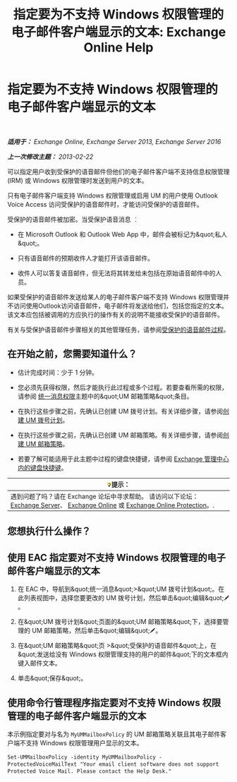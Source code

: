 ﻿---
title: '指定要为不支持 Windows 权限管理的电子邮件客户端显示的文本: Exchange Online Help'
TOCTitle: 指定要为不支持 Windows 权限管理的电子邮件客户端显示的文本
ms:assetid: a9b2238a-b534-469c-a0c3-2768bc3d005b
ms:mtpsurl: https://technet.microsoft.com/zh-cn/library/Ee423552(v=EXCHG.150)
ms:contentKeyID: 52061418
ms.date: 05/23/2018
mtps_version: v=EXCHG.150
ms.translationtype: MT
---

# 指定要为不支持 Windows 权限管理的电子邮件客户端显示的文本

 

_**适用于：** Exchange Online, Exchange Server 2013, Exchange Server 2016_

_**上一次修改主题：** 2013-02-22_

可以指定用户收到受保护的语音邮件但他们的电子邮件客户端不支持信息权限管理 (IRM) 或 Windows 权限管理时发送到用户的文本。

只有电子邮件客户端支持 Windows 权限管理或启用 UM 的用户使用 Outlook Voice Access 访问受保护的语音邮件时，才能访问受保护的语音邮件。

受保护的语音邮件被加密。当受保护语音消息 ︰

  - 在 Microsoft Outlook 和 Outlook Web App 中，邮件会被标记为\&quot;私人\&quot;。

  - 只有语音邮件的预期收件人才能打开该语音邮件。

  - 收件人可以答复语音邮件，但无法将其转发给未包括在原始语音邮件中的人员。

如果受保护的语音邮件发送给某人的电子邮件客户端不支持 Windows 权限管理并不访问使用Outlook访问语音邮件，电子邮件将发送给他们，包括您指定的文本。该文本应包括被调用的方应执行的操作有关的说明不能接收受保护的语音邮件。

有关与受保护语音邮件步骤相关的其他管理任务，请参阅[受保护的语音邮件过程](protected-voice-mail-procedures-exchange-2013-help.md)。

## 在开始之前，您需要知道什么？

  - 估计完成时间：少于 1 分钟。

  - 您必须先获得权限，然后才能执行此过程或多个过程。若要查看所需的权限，请参阅 [统一消息权限](unified-messaging-permissions-exchange-2013-help.md)主题中的\&quot;UM 邮箱策略\&quot;条目。

  - 在执行这些步骤之前，先确认已创建 UM 拨号计划。有关详细步骤，请参阅[创建 UM 拨号计划](create-a-um-dial-plan-exchange-2013-help.md)。

  - 在执行这些步骤之前，先确认已创建 UM 邮箱策略。有关详细步骤，请参阅[创建 UM 邮箱策略](create-a-um-mailbox-policy-exchange-2013-help.md)。

  - 若要了解可能适用于此主题中过程的键盘快捷键，请参阅 [Exchange 管理中心内的键盘快捷键](keyboard-shortcuts-in-the-exchange-admin-center-exchange-online-protection-help.md)。

<table>
<thead>
<tr class="header">
<th><img src="images/Bb124558.tip(EXCHG.150).gif" title="提示" alt="提示" />提示：</th>
</tr>
</thead>
<tbody>
<tr class="odd">
<td>遇到问题了吗？请在 Exchange 论坛中寻求帮助。 请访问以下论坛：<a href="https://go.microsoft.com/fwlink/p/?linkid=60612">Exchange Server</a>、 <a href="https://go.microsoft.com/fwlink/p/?linkid=267542">Exchange Online</a> 或 <a href="https://go.microsoft.com/fwlink/p/?linkid=285351">Exchange Online Protection</a>。.</td>
</tr>
</tbody>
</table>


## 您想执行什么操作？

## 使用 EAC 指定要对不支持 Windows 权限管理的电子邮件客户端显示的文本

1.  在 EAC 中，导航到\&quot;统一消息\&quot;\>\&quot;UM 拨号计划\&quot;。在此列表视图中，选择您要更改的 UM 拨号计划，然后单击\&quot;编辑\&quot;![编辑图标](images/Bb124582.6f53ccb2-1f13-4c02-bea0-30690e6ea71d(EXCHG.150).gif "编辑图标")。

2.  在\&quot;UM 拨号计划\&quot;页面的\&quot;UM 邮箱策略\&quot;下，选择要管理的 UM 邮箱策略，然后单击\&quot;编辑\&quot;![编辑图标](images/Bb124582.6f53ccb2-1f13-4c02-bea0-30690e6ea71d(EXCHG.150).gif "编辑图标")。

3.  在\&quot;UM 邮箱策略\&quot;页 \>\&quot;受保护的语音邮件\&quot;上，在\&quot;发送给没有 Windows 权限管理支持的用户的邮件\&quot;下的文本框内键入邮件文本。

4.  单击\&quot;保存\&quot;。

## 使用命令行管理程序指定要对不支持 Windows 权限管理的电子邮件客户端显示的文本

本示例指定要对与名为 `MyUMMailboxPolicy` 的 UM 邮箱策略关联且其电子邮件客户端不支持 Windows 权限管理用户显示的文本。

    Set-UMMailboxPolicy -identity MyUMMailboxPolicy -ProtectedVoiceMailText "Your email client software does not support Protected Voice Mail. Please contact the Help Desk."

